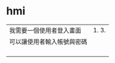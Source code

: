 # hmi

|   |   |
|---|---|
|我需要一個使用者登入畫面  |1.  3.  |
|可以讓使用者輸入帳號與密碼   |   |
|   |   |
|   |   |
|   |   |
|   |   |
